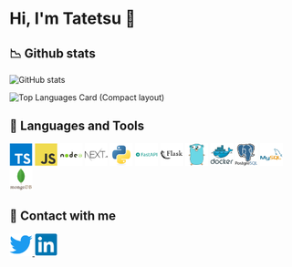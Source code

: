 # Hi, I'm Tatetsu 👋

## 📉 Github stats

![GitHub stats](https://github-readme-stats.vercel.app/api?username=NaoyaTatetsu&show_icons=true&theme=tokyonight)

![Top Languages Card (Compact layout)](https://github-readme-stats.vercel.app/api/top-langs/?username=NaoyaTatetsu&layout=compact&theme=tokyonight&hide=HTML,CSS,SCSS,Jupyter+Notebook)

##  Languages and Tools

<p align="left>
<img
      src=""
      alt="" />
<img
      src="https://raw.githubusercontent.com/devicons/devicon/master/icons/typescript/typescript-original.svg"
      alt="typescript" width="40" height="40" />
<img
      src="https://raw.githubusercontent.com/devicons/devicon/master/icons/javascript/javascript-original.svg"
      alt="javascript" width="40" height="40" />
<img
      src="https://raw.githubusercontent.com/devicons/devicon/master/icons/nodejs/nodejs-original-wordmark.svg"
      alt="nodejs" width="40" height="40" />
<img
      src="https://raw.githubusercontent.com/devicons/devicon/master/icons/nextjs/nextjs-original-wordmark.svg"
      alt="nextjs" width="40" height="40" />
<img
      src="https://raw.githubusercontent.com/devicons/devicon/master/icons/python/python-original.svg"
      alt="python" width="40" height="40" />
<img
      src="https://raw.githubusercontent.com/devicons/devicon/master/icons/fastapi/fastapi-original-wordmark.svg"
      alt="fastapi" width="40" height="40" />
<img
      src="https://raw.githubusercontent.com/devicons/devicon/master/icons/flask/flask-original-wordmark.svg"
      alt="flask" width="40" height="40" />
<img
      src="https://raw.githubusercontent.com/devicons/devicon/master/icons/go/go-original.svg"
      alt="go" width="40" height="40" />
<img
      src="https://raw.githubusercontent.com/devicons/devicon/master/icons/docker/docker-original-wordmark.svg"
      alt="docker" width="40" height="40" />
<img
      src="https://raw.githubusercontent.com/devicons/devicon/master/icons/postgresql/postgresql-original-wordmark.svg"
      alt="postgresql" width="40" height="40" />
<img
      src="https://raw.githubusercontent.com/devicons/devicon/master/icons/mysql/mysql-original-wordmark.svg"
      alt="mysql" width="40" height="40" />
<img
      src="https://raw.githubusercontent.com/devicons/devicon/master/icons/mongodb/mongodb-original-wordmark.svg"
      alt="mongodb" width="40" height="40" />
</p>

## 📨 Contact with me

<p align="left>
    <img src="" />
  <a href="https://twitter.com/tttnaobi">
    <img src="https://raw.githubusercontent.com/devicons/devicon/master/icons/twitter/twitter-original.svg" width="40" height="40" />
  </a>
  <a href="https://www.linkedin.com/in/naoya-tatetsu-204279274/">
    <img src="https://raw.githubusercontent.com/devicons/devicon/master/icons/linkedin/linkedin-original.svg" width="40" height="40" />
  </a>
</p>
